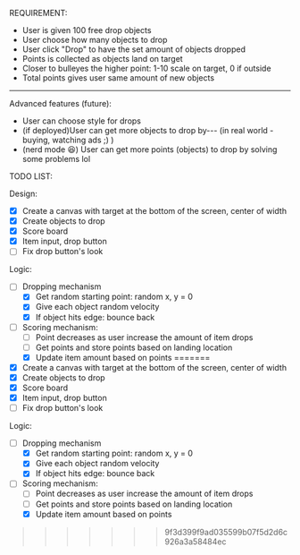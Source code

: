 REQUIREMENT: 
* User is given 100 free drop objects
* User choose how many objects to drop
* User click "Drop" to have the set amount of objects dropped
* Points is collected as objects land on target
* Closer to bulleyes the higher point: 1-10 scale on target, 0 if outside
* Total points gives user same amount of new objects 
----
Advanced features (future): 
* User can choose style for drops 
* (if deployed)User can get more objects to drop by--- (in real world - buying, watching ads ;) ) 
* (nerd mode 😆) User can get more points (objects) to drop by solving some problems lol 

TODO LIST:  

Design: 
* [x] Create a canvas with target at the bottom of the screen, center of width
* [x] Create objects to drop 
* [x] Score board
* [x] Item input, drop button 
* [ ] Fix drop button's look

Logic: 
* [ ] Dropping mechanism
    * [x] Get random starting point: random x, y = 0
    * [x] Give each object random velocity 
    * [x] If object hits edge: bounce back
* [ ] Scoring mechanism:
    * [ ] Point decreases as user increase the amount of item drops 
    * [ ] Get points and store points based on landing location 
    * [x] Update item amount based on points 
=======
* [x] Create a canvas with target at the bottom of the screen, center of width
* [x] Create objects to drop 
* [x] Score board
* [x] Item input, drop button 
* [ ] Fix drop button's look

Logic: 
* [ ] Dropping mechanism
    * [x] Get random starting point: random x, y = 0
    * [x] Give each object random velocity 
    * [x] If object hits edge: bounce back
* [ ] Scoring mechanism:
    * [ ] Point decreases as user increase the amount of item drops 
    * [ ] Get points and store points based on landing location 
    * [x] Update item amount based on points 
>>>>>>> 9f3d399f9ad035599b07f5d2d6c926a3a58484ec
